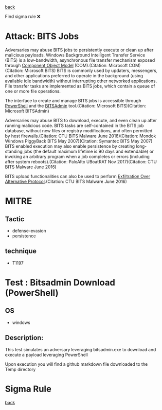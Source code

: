 
[back](../index.md)

Find sigma rule :x: 

# Attack: BITS Jobs 

Adversaries may abuse BITS jobs to persistently execute or clean up after malicious payloads. Windows Background Intelligent Transfer Service (BITS) is a low-bandwidth, asynchronous file transfer mechanism exposed through [Component Object Model](https://attack.mitre.org/techniques/T1559/001) (COM).(Citation: Microsoft COM)(Citation: Microsoft BITS) BITS is commonly used by updaters, messengers, and other applications preferred to operate in the background (using available idle bandwidth) without interrupting other networked applications. File transfer tasks are implemented as BITS jobs, which contain a queue of one or more file operations.

The interface to create and manage BITS jobs is accessible through [PowerShell](https://attack.mitre.org/techniques/T1059/001) and the [BITSAdmin](https://attack.mitre.org/software/S0190) tool.(Citation: Microsoft BITS)(Citation: Microsoft BITSAdmin)

Adversaries may abuse BITS to download, execute, and even clean up after running malicious code. BITS tasks are self-contained in the BITS job database, without new files or registry modifications, and often permitted by host firewalls.(Citation: CTU BITS Malware June 2016)(Citation: Mondok Windows PiggyBack BITS May 2007)(Citation: Symantec BITS May 2007) BITS enabled execution may also enable persistence by creating long-standing jobs (the default maximum lifetime is 90 days and extendable) or invoking an arbitrary program when a job completes or errors (including after system reboots).(Citation: PaloAlto UBoatRAT Nov 2017)(Citation: CTU BITS Malware June 2016)

BITS upload functionalities can also be used to perform [Exfiltration Over Alternative Protocol](https://attack.mitre.org/techniques/T1048).(Citation: CTU BITS Malware June 2016)

# MITRE
## Tactic
  - defense-evasion
  - persistence


## technique
  - T1197


# Test : Bitsadmin Download (PowerShell)
## OS
  - windows


## Description:
This test simulates an adversary leveraging bitsadmin.exe to download
and execute a payload leveraging PowerShell

Upon execution you will find a github markdown file downloaded to the Temp directory


# Sigma Rule


[back](../index.md)

